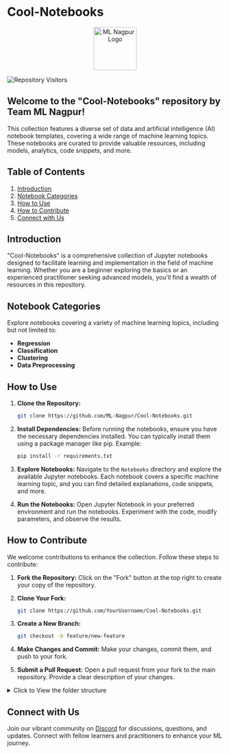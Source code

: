 # Cool-Notebooks

<p align="center"><img src="https://avatars.githubusercontent.com/u/142468240?s=400&u=9a340c3f66cca9b146fc035d39f3ab3fef26989a&v=4" alt="ML Nagpur Logo" width="auto" height="100" style="border-radius=20px;"></p> 

![Repository Visitors](https://komarev.com/ghpvc/?username=ML-Nagpur&color=orange&label=Repository+Visitors)


## Welcome to the "Cool-Notebooks" repository by Team ML Nagpur! 

This collection features a diverse set of data and artificial intelligence (AI) notebook templates, covering a wide range of machine learning topics. These notebooks are curated to provide valuable resources, including models, analytics, code snippets, and more.


## Table of Contents

1. [Introduction](#introduction)
2. [Notebook Categories](#notebook-categories)
3. [How to Use](#how-to-use)
4. [How to Contribute](#how-to-contribute)
5. [Connect with Us](#connect-with-us)

## Introduction

"Cool-Notebooks" is a comprehensive collection of Jupyter notebooks designed to facilitate learning and implementation in the field of machine learning. Whether you are a beginner exploring the basics or an experienced practitioner seeking advanced models, you'll find a wealth of resources in this repository.

## Notebook Categories

Explore notebooks covering a variety of machine learning topics, including but not limited to:

- **Regression**
- **Classification**
- **Clustering**
- **Data Preprocessing**


## How to Use

1. **Clone the Repository:**
   ```bash
   git clone https://github.com/ML-Nagpur/Cool-Notebooks.git
   ```

2. **Install Dependencies:**
   Before running the notebooks, ensure you have the necessary dependencies installed. You can typically install them using a package manager like pip. Example:
   ```bash
   pip install -r requirements.txt
   ```

3. **Explore Notebooks:**
   Navigate to the `Notebooks` directory and explore the available Jupyter notebooks. Each notebook covers a specific machine learning topic, and you can find detailed explanations, code snippets, and more.

4. **Run the Notebooks:**
   Open Jupyter Notebook in your preferred environment and run the notebooks. Experiment with the code, modify parameters, and observe the results.

## How to Contribute

We welcome contributions to enhance the collection. Follow these steps to contribute:

1. **Fork the Repository:**
Click on the "Fork" button at the top right to create your copy of the repository.

2. **Clone Your Fork:**
   ```bash
   git clone https://github.com/YourUsername/Cool-Notebooks.git
   ```
3. **Create a New Branch:**
   ```bash
   git checkout -b feature/new-feature
   ```
4. **Make Changes and Commit:**
Make your changes, commit them, and push to your fork.

5. **Submit a Pull Request:**
Open a pull request from your fork to the main repository. Provide a clear description of your changes.

<details >
   <summary> Click to View the folder structure </summary>
# Cool-Notebooks

## Machine Learning Notebooks

### Automated ML Classification template

- [AutomatedClassification.ipynb](Cool-Notebooks/Machine%20Learning%20Notebooks/Automated%20ML%20Classification%20template/AutomatedClassification.ipynb)

### Categorise-Data-From-Single-Feature-Using-NLTK-main

- [All Sports Fitness and Outdoors.csv](Cool-Notebooks/Machine%20Learning%20Notebooks/Categorise-Data-From-Single-Feature-Using-NLTK-main/All%20Sports%20Fitness%20and%20Outdoors.csv)
- [CategorisationOfData_.ipynb](Cool-Notebooks/Machine%20Learning%20Notebooks/Categorise-Data-From-Single-Feature-Using-NLTK-main/CategorisationOfData_.ipynb)
- [README.md](Cool-Notebooks/Machine%20Learning%20Notebooks/Categorise-Data-From-Single-Feature-Using-NLTK-main/README.md)
- [sports.csv](Cool-Notebooks/Machine%20Learning%20Notebooks/Categorise-Data-From-Single-Feature-Using-NLTK-main/sports.csv)

### Classification

#### Logistic Regression/Python

- Color Blind Friendly Images
  - [logistic_regression_test_set.png](Cool-Notebooks/Machine%20Learning%20Notebooks/Classification/Logistic%20Regression/Python/Color%20Blind%20Friendly%20Images/logistic_regression_test_set.png)
  - [logistic_regression_training_set.png](Cool-Notebooks/Machine%20Learning%20Notebooks/Classification/Logistic%20Regression/Python/Color%20Blind%20Friendly%20Images/logistic_regression_training_set.png)
- [Social_Network_Ads.csv](Cool-Notebooks/Machine%20Learning%20Notebooks/Classification/Logistic%20Regression/Python/Social_Network_Ads.csv)
- [logistic_regression.ipynb](Cool-Notebooks/Machine%20Learning%20Notebooks/Classification/Logistic%20Regression/Python/logistic_regression.ipynb)
- [logistic_regression.py](Cool-Notebooks/Machine%20Learning%20Notebooks/Classification/Logistic%20Regression/Python/logistic_regression.py)

#### Decision Tree Classification

- Color Blind Friendly Images
  - [decision_tree_classification_test_set.png](Cool-Notebooks/Machine%20Learning%20Notebooks/Classification/Decision%20Tree%20Classification/Color%20Blind%20Friendly%20Images/decision_tree_classification_test_set.png)
  - [decision_tree_classification_training_set.png](Cool-Notebooks/Machine%20Learning%20Notebooks/Classification/Decision%20Tree%20Classification/Color%20Blind%20Friendly%20Images/decision_tree_classification_training_set.png)
- [Social_Network_Ads.csv](Cool-Notebooks/Machine%20Learning%20Notebooks/Classification/Decision%20Tree%20Classification/Social_Network_Ads.csv)
- [decision_tree_classification.ipynb](Cool-Notebooks/Machine%20Learning%20Notebooks/Classification/Decision%20Tree%20Classification/decision_tree_classification.ipynb)
- [decision_tree_classification.py](Cool-Notebooks/Machine%20Learning%20Notebooks/Classification/Decision%20Tree%20Classification/decision_tree_classification.py)

#### K-Nearest Neighbors (K-NN)

- Color Blind Friendly Images
  - [knn_test_set.png](Cool-Notebooks/Machine%20Learning%20Notebooks/Classification/K-Nearest%20Neighbors%20(K-NN)/Color%20Blind%20Friendly%20Images/knn_test_set.png)
  - [knn_training_set.png](Cool-Notebooks/Machine%20Learning%20Notebooks/Classification/K-Nearest%20Neighbors%20(K-NN)/Color%20Blind%20Friendly%20Images/knn_training_set.png)
- [Social_Network_Ads.csv](Cool-Notebooks/Machine%20Learning%20Notebooks/Classification/K-Nearest%20Neighbors%20(K-NN)/Social_Network_Ads.csv)
- [k_nearest_neighbors.ipynb](Cool-Notebooks/Machine%20Learning%20Notebooks/Classification/K-Nearest%20Neighbors%20(K-NN)/k_nearest_neighbors.ipynb)
- [k_nearest_neighbors.py](Cool-Notebooks/Machine%20Learning%20Notebooks/Classification/K-Nearest%20Neighbors%20(K-NN)/k_nearest_neighbors.py)

#### Kernel SVM

##### Color Blind Friendly Images
- [kernel_svm_test_set.png](Cool-Notebooks/Machine%20Learning%20Notebooks/Classification/direcMachine%20Learning%20Notebooksry/Classification/Kernel%20SVM/Color%20Blind%20Friendly%20Images/kernel_svm_test_set.png)
- [kernel_svm_training_set.png](Cool-Notebooks/Machine%20Learning%20Notebooks/Classification/direcMachine%20Learning%20Notebooksry/Classification/Kernel%20SVM/Color%20Blind%20Friendly%20Images/kernel_svm_training_set.png)

- [Social_Network_Ads.csv](Cool-Notebooks/Machine%20Learning%20Notebooks/Classification/direcMachine%20Learning%20Notebooksry/Classification/Kernel%20SVM/Social_Network_Ads.csv)
- [kernel_svm.ipynb](Cool-Notebooks/Machine%20Learning%20Notebooks/Classification/direcMachine%20Learning%20Notebooksry/Classification/Kernel%20SVM/kernel_svm.ipynb)
- [kernel_svm.py](Cool-Notebooks/Machine%20Learning%20Notebooks/Classification/direcMachine%20Learning%20Notebooksry/Classification/Kernel%20SVM/kernel_svm.py)

#### Naive Bayes

##### Color Blind Friendly Images
- [naive_bayes_test_set.png](Cool-Notebooks/Machine%20Learning%20Notebooks/Classification/direcMachine%20Learning%20Notebooksry/Classification/Naive%20Bayes/Color%20Blind%20Friendly%20Images/naive_bayes_test_set.png)
- [naive_bayes_training_set.png](Cool-Notebooks/Machine%20Learning%20Notebooks/Classification/direcMachine%20Learning%20Notebooksry/Classification/Naive%20Bayes/Color%20Blind%20Friendly%20Images/naive_bayes_training_set.png)

##### Files
- [Social_Network_Ads.csv](Cool-Notebooks/Machine%20Learning%20Notebooks/Classification/direcMachine%20Learning%20Notebooksry/Classification/Naive%20Bayes/Social_Network_Ads.csv)
- [naive_bayes.ipynb](Cool-Notebooks/Machine%20Learning%20Notebooks/Classification/direcMachine%20Learning%20Notebooksry/Classification/Naive%20Bayes/naive_bayes.ipynb)
- [naive_bayes.py](Cool-Notebooks/Machine%20Learning%20Notebooks/Classification/direcMachine%20Learning%20Notebooksry/Classification/Naive%20Bayes/naive_bayes.py)

#### Random Forest Classification

##### Color Blind Friendly Images
- [random_forest_classification_test_set.png](Cool-Notebooks/Machine%20Learning%20Notebooks/Classification/direcMachine%20Learning%20Notebooksry/Classification/Random%20Forest%20Classification/Color%20Blind%20Friendly%20Images/random_forest_classification_test_set.png)
- [random_forest_classification_training_set.png](Cool-Notebooks/Machine%20Learning%20Notebooks/Classification/direcMachine%20Learning%20Notebooksry/Classification/Random%20Forest%20Classification/Color%20Blind%20Friendly%20Images/random_forest_classification_training_set.png)

##### Files
- [Social_Network_Ads.csv](Cool-Notebooks/Machine%20Learning%20Notebooks/Classification/direcMachine%20Learning%20Notebooksry/Classification/Random%20Forest%20Classification/Social_Network_Ads.csv)
- [random_forest_classification.ipynb](Cool-Notebooks/Machine%20Learning%20Notebooks/Classification/direcMachine%20Learning%20Notebooksry/Classification/Random%20Forest%20Classification/random_forest_classification.ipynb)
- [random_forest_classification.py](Cool-Notebooks/Machine%20Learning%20Notebooks/Classification/direcMachine%20Learning%20Notebooksry/Classification/Random%20Forest%20Classification/random_forest_classification.py)

#### Support VecMachine%20Learning%20Notebooksr Machine (SVM)

##### Color Blind Friendly Images
- [svm_test_set.png](Cool-Notebooks/Machine%20Learning%20Notebooks/Classification/direcMachine%20Learning%20Notebooksry/Classification/Support%20VecMachine%20Learning%20Notebooksr%20Machine%20(SVM)/Color%20Blind%20Friendly%20Images/svm_test_set.png)
- [svm_training_set.png](Cool-Notebooks/Machine%20Learning%20Notebooks/Classification/direcMachine%20Learning%20Notebooksry/Classification/Support%20VecMachine%20Learning%20Notebooksr%20Machine%20(SVM)/Color%20Blind%20Friendly%20Images/svm_training_set.png)

##### Files
- [Social_Network_Ads.csv](Cool-Notebooks/Machine%20Learning%20Notebooks/Classification/direcMachine%20Learning%20Notebooksry/Classification/Support%20VecMachine%20Learning%20Notebooksr%20Machine%20(SVM)/Social_Network_Ads.csv)
- [support_vecMachine%20Learning%20Notebooksr_machine.ipynb](Cool-Notebooks/Machine%20Learning%20Notebooks/Classification/direcMachine%20Learning%20Notebooksry/Classification/Support%20VecMachine%20Learning%20Notebooksr%20Machine%20(SVM)/support_vecMachine%20Learning%20Notebooksr_machine.ipynb)
- [support_vecMachine%20Learning%20Notebooksr_machine.py](Cool-Notebooks/Machine%20Learning%20Notebooks/Classification/direcMachine%20Learning%20Notebooksry/Classification/Support%20VecMachine%20Learning%20Notebooksr%20Machine%20(SVM)/support_vecMachine%20Learning%20Notebooksr_machine.py)

## Clustering

### K-Means Clustering

- [Mall_Customers.csv](Cool-Notebooks/Clustering/K-Means%20Clustering/Mall_Customers.csv)
- [k_means_clustering.ipynb](Cool-Notebooks/Clustering/K-Means%20Clustering/k_means_clustering.ipynb)
- [k_means_clustering.py](Cool-Notebooks/Clustering/K-Means%20Clustering/k_means_clustering.py)

### Hierarchical Clustering

- [Mall_Customers.csv](Cool-Notebooks/Clustering/Hierarchical%20Clustering/Mall_Customers.csv)
- [hierarchical_clustering.ipynb](Cool-Notebooks/Clustering/Hierarchical%20Clustering/hierarchical_clustering.ipynb)
- [hierarchical_clustering.py](Cool-Notebooks/Clustering/Hierarchical%20Clustering/hierarchical_clustering.py)

## Computer Vision

### Face Detection

- [Face_Detection.py](Cool-Notebooks/Computer%20Vision/Face_Detection/Face_Detection.py)
- [requirements.txt](Cool-Notebooks/Computer%20Vision/Face_Detection/requirements.txt)

### Hand Tracking

- [Hand_Tracking.py](Cool-Notebooks/Computer%20Vision/Hand%20Tracking/Hand_Tracking.py)
- [requirements.txt](Cool-Notebooks/Computer%20Vision/Hand%20Tracking/requirements.txt)

## Data Preprocessing

- [Data.csv](Cool-Notebooks/Data%20Preprocessing/Data.csv)
- [data_preprocessing_template.ipynb](Cool-Notebooks/Data%20Preprocessing/data_preprocessing_template.ipynb)
- [data_preprocessing_template.py](Cool-Notebooks/Data%20Preprocessing/data_preprocessing_template.py)
- [data_preprocessing_tools.ipynb](Cool-Notebooks/Data%20Preprocessing/data_preprocessing_tools.ipynb)
- [data_preprocessing_tools.py](Cool-Notebooks/Data%20Preprocessing/data_preprocessing_tools.py)

## Deep Learning

### Convolutional Neural Networks (CNN)

- [Convolution Neural Network for MNIST Handwritten Digits Classification.ipynb](Cool-Notebooks/Deep%20Learning/Convolutional%20Neural%20Networks%20(CNN)/Convolution%20Neural%20Network%20for%20MNIST%20Handwritten%20Digits%20Classification.ipynb)
- [Convolution Neural Network for MNIST Handwritten Digits Classification.py](Cool-Notebooks/Deep%20Learning/Convolutional%20Neural%20Networks%20(CNN)/Convolution%20Neural%20Network%20for%20MNIST%20Handwritten%20Digits%20Classification.py)
- [convolutional_neural_network.ipynb](Cool-Notebooks/Deep%20Learning/Convolutional%20Neural%20Networks%20(CNN)/convolutional_neural_network.ipynb)
- [convolutional_neural_network.py](Cool-Notebooks/Deep%20Learning/Convolutional%20Neural%20Networks%20(CNN)/convolutional_neural_network.py)

## Artificial Neural Networks (ANN)

### PyhDeep%20Learningn

#### Files
- [.DS_SDeep%20Learningre](Cool-Notebooks/Deep%20Learning/Convolutional%20Neural%20Networks%20(CNN)/direcDeep%20Learningry/Artificial%20Neural%20Networks%20(ANN)/PyhDeep%20Learningn/.DS_SDeep%20Learningre)
- [Churn_Modelling.csv](Cool-Notebooks/Deep%20Learning/Convolutional%20Neural%20Networks%20(CNN)/direcDeep%20Learningry/Artificial%20Neural%20Networks%20(ANN)/PyhDeep%20Learningn/Churn_Modelling.csv)
- [artificial_neural_network.ipynb](Cool-Notebooks/Deep%20Learning/Convolutional%20Neural%20Networks%20(CNN)/direcDeep%20Learningry/Artificial%20Neural%20Networks%20(ANN)/PyhDeep%20Learningn/artificial_neural_network.ipynb)
- [artificial_neural_network.py](Cool-Notebooks/Deep%20Learning/Convolutional%20Neural%20Networks%20(CNN)/direcDeep%20Learningry/Artificial%20Neural%20Networks%20(ANN)/PyhDeep%20Learningn/artificial_neural_network.py)

### SDeep%20Learningchastic Gradient Descent

- [.DS_SDeep%20Learningre](Cool-Notebooks/Deep%20Learning/Convolutional%20Neural%20Networks%20(CNN)/direcDeep%20Learningry/Artificial%20Neural%20Networks%20(ANN)/SDeep%20Learningchastic%20Gradient%20Descent/.DS_SDeep%20Learningre)
- [SDeep%20Learningchastic_Gradient_Descent.png](Cool-Notebooks/Deep%20Learning/Convolutional%20Neural%20Networks%20(CNN)/direcDeep%20Learningry/Artificial%20Neural%20Networks%20(ANN)/SDeep%20Learningchastic%20Gradient%20Descent/SDeep%20Learningchastic_Gradient_Descent.png)

### Multi-layer perceptron (MLP)

- [Multi_Layer_Perceptron_(MLP)_Model.ipynb](Cool-Notebooks/Deep%20Learning/Convolutional%20Neural%20Networks%20(CNN)/direcDeep%20Learningry/Artificial%20Neural%20Networks%20(ANN)/Multi-layer%20perceptron%20(MLP)/Multi_Layer_Perceptron_(MLP)_Model.ipynb)
- [multi_layer_perceptron_(mlp)_model.py](Cool-Notebooks/Deep%20Learning/Convolutional%20Neural%20Networks%20(CNN)/direcDeep%20Learningry/Artificial%20Neural%20Networks%20(ANN)/Multi-layer%20perceptron%20(MLP)/multi_layer_perceptron_(mlp)_model.py)

### Recurrent Neural Networks (RNN)

- [Recurrent_Neural_Networks_(RNN).ipynb](Cool-Notebooks/Deep%20Learning/Convolutional%20Neural%20Networks%20(CNN)/direcDeep%20Learningry/Artificial%20Neural%20Networks%20(ANN)/Recurrent%20Neural%20Networks%20(RNN)/Recurrent_Neural_Networks_(RNN).ipynb)
- [recurrent_neural_networks_(rnn).py](Cool-Notebooks/Deep%20Learning/Convolutional%20Neural%20Networks%20(CNN)/direcDeep%20Learningry/Artificial%20Neural%20Networks%20(ANN)/Recurrent%20Neural%20Networks%20(RNN)/recurrent_neural_networks_(rnn).py)

### Single-layer perceptron (SLP)

- [single_layer_perceptron_(SLP)_Model.ipynb](Cool-Notebooks/Deep%20Learning/Convolutional%20Neural%20Networks%20(CNN)/direcDeep%20Learningry/Artificial%20Neural%20Networks%20(ANN)/Single-layer%20perceptron%20(SLP)/single_layer_perceptron_(SLP)_Model.ipynb)
- [single_layer_perceptron_(slp)_model.py](Cool-Notebooks/Deep%20Learning/Convolutional%20Neural%20Networks%20(CNN)/direcDeep%20Learningry/Artificial%20Neural%20Networks%20(ANN)/Single-layer%20perceptron%20(SLP)/single_layer_perceptron_(slp)_model.py)


## Natural Language Processing

### Flipkart_Sentiment_Analysis

- [Flipkart_Sentiment_Analysis.ipynb](Cool-Notebooks/Natural%20Language%20Processing/Flipkart_Sentiment_Analysis/Flipkart_Sentiment_Analysis.ipynb)
- [flipkart_product_.csv](Cool-Notebooks/Natural%20Language%20Processing/Flipkart_Sentiment_Analysis/flipkart_product_.csv)
- [flipkart_sentiment_analysis.py](Cool-Notebooks/Natural%20Language%20Processing/Flipkart_Sentiment_Analysis/flipkart_sentiment_analysis.py)

### Artificial Neural Networks (ANN)

- [SMSSpamCollection.csv](Cool-Notebooks/Natural%20Language%20Processing/Artificial%20Neural%20Networks%20(ANN)/SMSSpamCollection.csv)
- [Spam_or_Ham_classifier_nlp.ipynb](Cool-Notebooks/Natural%20Language%20Processing/Artificial%20Neural%20Networks%20(ANN)/Spam_or_Ham_classifier_nlp.ipynb)
- [spam_or_ham_classifier_nlp.py](Cool-Notebooks/Natural%20Language%20Processing/Artificial%20Neural%20Networks%20(ANN)/spam_or_ham_classifier_nlp.py)

## Regression

### Polynomial Regression

- [Position_Salaries.csv](Cool-Notebooks/Regression/Polynomial%20Regression/Position_Salaries.csv)
- [polynomial_regression.ipynb](Cool-Notebooks/Regression/Polynomial%20Regression/polynomial_regression.ipynb)
- [polynomial_regression.py](Cool-Notebooks/Regression/Polynomial%20Regression/polynomial_regression.py)

### Decision Tree Regression/Python

- [Position_Salaries.csv](Cool-Notebooks/Regression/Decision%20Tree%20Regression/Python/Position_Salaries.csv)
- [decision_tree_regression.ipynb](Cool-Notebooks/Regression/Decision%20Tree%20Regression/Python/decision_tree_regression.ipynb)
- [decision_tree_regression.py](Cool-Notebooks/Regression/Decision%20Tree%20Regression/Python/decision_tree_regression.py)

## Regression

### Multiple Linear Regression

- [50_Startups.csv](Cool-Notebooks/Regression/Decision%20Tree%20Regression/Python/direcRegressionry/Regression/Multiple%20Linear%20Regression/50_Startups.csv)
- [multiple_linear_regression.ipynb](Cool-Notebooks/Regression/Decision%20Tree%20Regression/Python/direcRegressionry/Regression/Multiple%20Linear%20Regression/multiple_linear_regression.ipynb)
- [multiple_linear_regression.py](Cool-Notebooks/Regression/Decision%20Tree%20Regression/Python/direcRegressionry/Regression/Multiple%20Linear%20Regression/multiple_linear_regression.py)

### Random Forest Regression

- [Position_Salaries.csv](Cool-Notebooks/Regression/Decision%20Tree%20Regression/Python/direcRegressionry/Regression/Random%20Forest%20Regression/Position_Salaries.csv)
- [random_forest_regression.ipynb](Cool-Notebooks/Regression/Decision%20Tree%20Regression/Python/direcRegressionry/Regression/Random%20Forest%20Regression/random_forest_regression.ipynb)
- [random_forest_regression.py](Cool-Notebooks/Regression/Decision%20Tree%20Regression/Python/direcRegressionry/Regression/Random%20Forest%20Regression/random_forest_regression.py)

### Simple Linear Regression

- [Salary_Data.csv](Cool-Notebooks/Regression/Decision%20Tree%20Regression/Python/direcRegressionry/Regression/Simple%20Linear%20Regression/Salary_Data.csv)
- [simple_linear_regression.ipynb](Cool-Notebooks/Regression/Decision%20Tree%20Regression/Python/direcRegressionry/Regression/Simple%20Linear%20Regression/simple_linear_regression.ipynb)
- [simple_linear_regression.py](Cool-Notebooks/Regression/Decision%20Tree%20Regression/Python/direcRegressionry/Regression/Simple%20Linear%20Regression/simple_linear_regression.py)

### Support VecRegressionr Regression (SVR)

- [Position_Salaries.csv](Cool-Notebooks/Regression/Decision%20Tree%20Regression/Python/direcRegressionry/Regression/Support%20VecRegressionr%20Regression%20(SVR)/Position_Salaries.csv)
- [support_vecRegressionr_regression.ipynb](Cool-Notebooks/Regression/Decision%20Tree%20Regression/Python/direcRegressionry/Regression/Support%20VecRegressionr%20Regression%20(SVR)/support_vecRegressionr_regression.ipynb)
- [support_vecRegressionr_regression.py](Cool-Notebooks/Regression/Decision%20Tree%20Regression/Python/direcRegressionry/Regression/Support%20VecRegressionr%20Regression%20(SVR)/support_vecRegressionr_regression.py)

</details>

## Connect with Us

Join our vibrant community on [Discord](https://discord.gg/sJews9ERAK) for discussions, questions, and updates. Connect with fellow learners and practitioners to enhance your ML journey.

